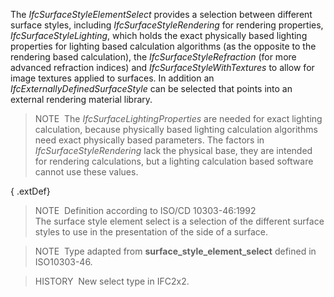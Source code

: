 The _IfcSurfaceStyleElementSelect_ provides a selection between different surface styles, including _IfcSurfaceStyleRendering_ for rendering properties, _IfcSurfaceStyleLighting_, which holds the exact physically based lighting properties for lighting based calculation algorithms (as the opposite to the rendering based calculation), the _IfcSurfaceStyleRefraction_ (for more advanced refraction indices) and _IfcSurfaceStyleWithTextures_ to allow for image textures applied to surfaces. In addition an _IfcExternallyDefinedSurfaceStyle_ can be selected that points into an external rendering material library.

> NOTE&nbsp; The _IfcSurfaceLightingProperties_ are needed for exact lighting calculation, because physically based lighting calculation algorithms need exact physically based parameters. The factors in _IfcSurfaceStyleRendering_ lack the physical base, they are intended for rendering calculations, but a lighting calculation based software cannot use these values.

{ .extDef}
> NOTE&nbsp; Definition according to ISO/CD 10303-46:1992  
> The surface style element select is a selection of the different surface styles to use in the presentation of the side of a surface.

> NOTE&nbsp; Type adapted from **surface_style_element_select** defined in ISO10303-46.

> HISTORY&nbsp; New select type in IFC2x2.